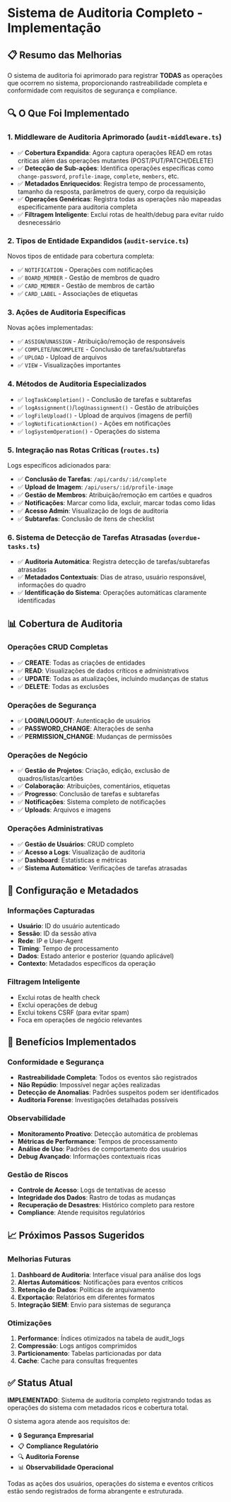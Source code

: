 # Sistema de Auditoria Completo - Implementação

## 📋 Resumo das Melhorias

O sistema de auditoria foi aprimorado para registrar **TODAS** as operações que ocorrem no sistema, proporcionando rastreabilidade completa e conformidade com requisitos de segurança e compliance.

## 🔍 O Que Foi Implementado

### 1. **Middleware de Auditoria Aprimorado** (`audit-middleware.ts`)
- ✅ **Cobertura Expandida**: Agora captura operações READ em rotas críticas além das operações mutantes (POST/PUT/PATCH/DELETE)
- ✅ **Detecção de Sub-ações**: Identifica operações específicas como `change-password`, `profile-image`, `complete`, `members`, etc.
- ✅ **Metadados Enriquecidos**: Registra tempo de processamento, tamanho da resposta, parâmetros de query, corpo da requisição
- ✅ **Operações Genéricas**: Registra todas as operações não mapeadas especificamente para auditoria completa
- ✅ **Filtragem Inteligente**: Exclui rotas de health/debug para evitar ruído desnecessário

### 2. **Tipos de Entidade Expandidos** (`audit-service.ts`)
Novos tipos de entidade para cobertura completa:
- ✅ `NOTIFICATION` - Operações com notificações
- ✅ `BOARD_MEMBER` - Gestão de membros de quadro
- ✅ `CARD_MEMBER` - Gestão de membros de cartão
- ✅ `CARD_LABEL` - Associações de etiquetas

### 3. **Ações de Auditoria Específicas**
Novas ações implementadas:
- ✅ `ASSIGN`/`UNASSIGN` - Atribuição/remoção de responsáveis
- ✅ `COMPLETE`/`UNCOMPLETE` - Conclusão de tarefas/subtarefas  
- ✅ `UPLOAD` - Upload de arquivos
- ✅ `VIEW` - Visualizações importantes

### 4. **Métodos de Auditoria Especializados**
- ✅ `logTaskCompletion()` - Conclusão de tarefas e subtarefas
- ✅ `logAssignment()`/`logUnassignment()` - Gestão de atribuições
- ✅ `logFileUpload()` - Upload de arquivos (imagens de perfil)
- ✅ `logNotificationAction()` - Ações em notificações
- ✅ `logSystemOperation()` - Operações do sistema

### 5. **Integração nas Rotas Críticas** (`routes.ts`)
Logs específicos adicionados para:
- ✅ **Conclusão de Tarefas**: `/api/cards/:id/complete`
- ✅ **Upload de Imagem**: `/api/users/:id/profile-image`
- ✅ **Gestão de Membros**: Atribuição/remoção em cartões e quadros
- ✅ **Notificações**: Marcar como lida, excluir, marcar todas como lidas
- ✅ **Acesso Admin**: Visualização de logs de auditoria
- ✅ **Subtarefas**: Conclusão de itens de checklist

### 6. **Sistema de Detecção de Tarefas Atrasadas** (`overdue-tasks.ts`)
- ✅ **Auditoria Automática**: Registra detecção de tarefas/subtarefas atrasadas
- ✅ **Metadados Contextuais**: Dias de atraso, usuário responsável, informações do quadro
- ✅ **Identificação do Sistema**: Operações automáticas claramente identificadas

## 📊 Cobertura de Auditoria

### Operações CRUD Completas
- ✅ **CREATE**: Todas as criações de entidades
- ✅ **READ**: Visualizações de dados críticos e administrativos  
- ✅ **UPDATE**: Todas as atualizações, incluindo mudanças de status
- ✅ **DELETE**: Todas as exclusões

### Operações de Segurança
- ✅ **LOGIN/LOGOUT**: Autenticação de usuários
- ✅ **PASSWORD_CHANGE**: Alterações de senha
- ✅ **PERMISSION_CHANGE**: Mudanças de permissões

### Operações de Negócio
- ✅ **Gestão de Projetos**: Criação, edição, exclusão de quadros/listas/cartões
- ✅ **Colaboração**: Atribuições, comentários, etiquetas
- ✅ **Progresso**: Conclusão de tarefas e subtarefas
- ✅ **Notificações**: Sistema completo de notificações
- ✅ **Uploads**: Arquivos e imagens

### Operações Administrativas  
- ✅ **Gestão de Usuários**: CRUD completo
- ✅ **Acesso a Logs**: Visualização de auditoria
- ✅ **Dashboard**: Estatísticas e métricas
- ✅ **Sistema Automático**: Verificações de tarefas atrasadas

## 🔧 Configuração e Metadados

### Informações Capturadas
- **Usuário**: ID do usuário autenticado
- **Sessão**: ID da sessão ativa
- **Rede**: IP e User-Agent
- **Timing**: Tempo de processamento
- **Dados**: Estado anterior e posterior (quando aplicável)
- **Contexto**: Metadados específicos da operação

### Filtragem Inteligente
- Exclui rotas de health check
- Exclui operações de debug
- Exclui tokens CSRF (para evitar spam)
- Foca em operações de negócio relevantes

## 🚀 Benefícios Implementados

### Conformidade e Segurança
- **Rastreabilidade Completa**: Todos os eventos são registrados
- **Não Repúdio**: Impossível negar ações realizadas
- **Detecção de Anomalias**: Padrões suspeitos podem ser identificados
- **Auditoria Forense**: Investigações detalhadas possíveis

### Observabilidade
- **Monitoramento Proativo**: Detecção automática de problemas
- **Métricas de Performance**: Tempos de processamento
- **Análise de Uso**: Padrões de comportamento dos usuários
- **Debug Avançado**: Informações contextuais ricas

### Gestão de Riscos
- **Controle de Acesso**: Logs de tentativas de acesso
- **Integridade dos Dados**: Rastro de todas as mudanças
- **Recuperação de Desastres**: Histórico completo para restore
- **Compliance**: Atende requisitos regulatórios

## 📈 Próximos Passos Sugeridos

### Melhorias Futuras
1. **Dashboard de Auditoria**: Interface visual para análise dos logs
2. **Alertas Automáticos**: Notificações para eventos críticos  
3. **Retenção de Dados**: Políticas de arquivamento
4. **Exportação**: Relatórios em diferentes formatos
5. **Integração SIEM**: Envio para sistemas de segurança

### Otimizações
1. **Performance**: Índices otimizados na tabela de audit_logs
2. **Compressão**: Logs antigos comprimidos
3. **Particionamento**: Tabelas particionadas por data
4. **Cache**: Cache para consultas frequentes

## ✅ Status Atual

**IMPLEMENTADO**: Sistema de auditoria completo registrando todas as operações do sistema com metadados ricos e cobertura total.

O sistema agora atende aos requisitos de:
- 🔒 **Segurança Empresarial**
- 📋 **Compliance Regulatório** 
- 🔍 **Auditoria Forense**
- 📊 **Observabilidade Operacional**

Todas as ações dos usuários, operações do sistema e eventos críticos estão sendo registrados de forma abrangente e estruturada.